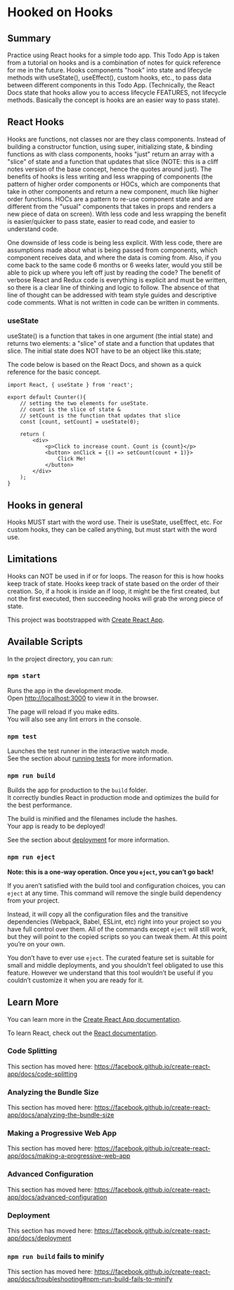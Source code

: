 # Hooked on Hooks

## Summary

Practice using React hooks for a simple todo app. This Todo App is taken from a tutorial on hooks and is a combination of notes for quick reference for me in the future. Hooks components "hook" into state and lifecycle methods with useState(), useEffect(), custom hooks, etc., to pass data between different components in this Todo App. (Technically, the React Docs state that hooks allow you to access lifecycle FEATURES, not lifecycle methods. Basically the concept is hooks are an easier way to pass state).

## React Hooks

Hooks are functions, not classes nor are they class components. Instead of building a constructor function, using super, initializing state, & binding functions as with class components, hooks "just" return an array with a "slice" of state and a function that updates that slice (NOTE: this is a cliff notes version of the base concept, hence the quotes around just).  The benefits of hooks is less writing and less wrapping of components (the pattern of higher order components or HOCs, which are components that take in other components and return a new component, much like higher order functions. HOCs are a pattern to re-use component state and are different from the "usual" components that takes in props and renders a new piece of data on screen). With less code and less wrapping the benefit is easier/quicker to pass state, easier to read code, and easier to understand code.

One downside of less code is being less explicit. With less code, there are assumptions made about what is being passed from components, which component receives data, and where the data is coming from. Also, if you come back to the same code 6 months or 6 weeks later, would you still be able to pick up where you left off just by reading the code? The benefit of verbose React and Redux code is everything is explicit and must be written, so there is a clear line of thinking and logic to follow. The absence of that line of thought can be addressed with team style guides and descriptive code comments. What is not written in code can be written in comments.

### useState

useState() is a function that takes in one argument (the intial state) and returns two elements: a "slice" of state and a function that updates that slice.  The initial state does NOT have to be an object like this.state;

The code below is based on the React Docs, and shown as a quick reference for the basic concept. 

```
import React, { useState } from 'react';

export default Counter(){
    // setting the two elements for useState.
    // count is the slice of state & 
    // setCount is the function that updates that slice
    const [count, setCount] = useState(0);

    return (
        <div>
            <p>Click to increase count. Count is {count}</p>
            <button> onClick = {() => setCount(count + 1)}>
                Click Me!
            </button>
        </div>
    );
}

```

## Hooks in general

Hooks MUST start with the word use. Their is useState, useEffect, etc. For custom hooks, they can be called anything, but must start with the word use.

## Limitations

Hooks can NOT be used in if or for loops. The reason for this is how hooks keep track of state. Hooks keep track of state based on the order of their creation. So, if a hook is inside an if loop, it might be the first created, but not the first executed, then succeeding hooks will grab the wrong piece of state. 



This project was bootstrapped with [Create React App](https://github.com/facebook/create-react-app).

## Available Scripts

In the project directory, you can run:

### `npm start`

Runs the app in the development mode.<br>
Open [http://localhost:3000](http://localhost:3000) to view it in the browser.

The page will reload if you make edits.<br>
You will also see any lint errors in the console.

### `npm test`

Launches the test runner in the interactive watch mode.<br>
See the section about [running tests](https://facebook.github.io/create-react-app/docs/running-tests) for more information.

### `npm run build`

Builds the app for production to the `build` folder.<br>
It correctly bundles React in production mode and optimizes the build for the best performance.

The build is minified and the filenames include the hashes.<br>
Your app is ready to be deployed!

See the section about [deployment](https://facebook.github.io/create-react-app/docs/deployment) for more information.

### `npm run eject`

**Note: this is a one-way operation. Once you `eject`, you can’t go back!**

If you aren’t satisfied with the build tool and configuration choices, you can `eject` at any time. This command will remove the single build dependency from your project.

Instead, it will copy all the configuration files and the transitive dependencies (Webpack, Babel, ESLint, etc) right into your project so you have full control over them. All of the commands except `eject` will still work, but they will point to the copied scripts so you can tweak them. At this point you’re on your own.

You don’t have to ever use `eject`. The curated feature set is suitable for small and middle deployments, and you shouldn’t feel obligated to use this feature. However we understand that this tool wouldn’t be useful if you couldn’t customize it when you are ready for it.

## Learn More

You can learn more in the [Create React App documentation](https://facebook.github.io/create-react-app/docs/getting-started).

To learn React, check out the [React documentation](https://reactjs.org/).

### Code Splitting

This section has moved here: https://facebook.github.io/create-react-app/docs/code-splitting

### Analyzing the Bundle Size

This section has moved here: https://facebook.github.io/create-react-app/docs/analyzing-the-bundle-size

### Making a Progressive Web App

This section has moved here: https://facebook.github.io/create-react-app/docs/making-a-progressive-web-app

### Advanced Configuration

This section has moved here: https://facebook.github.io/create-react-app/docs/advanced-configuration

### Deployment

This section has moved here: https://facebook.github.io/create-react-app/docs/deployment

### `npm run build` fails to minify

This section has moved here: https://facebook.github.io/create-react-app/docs/troubleshooting#npm-run-build-fails-to-minify
